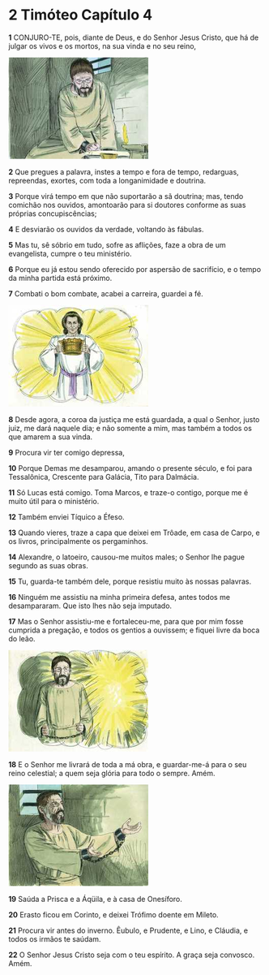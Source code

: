 # 2 Timóteo Capítulo 4

**1** 	CONJURO-TE, pois, diante de Deus, e do Senhor Jesus Cristo, que há de julgar os vivos e os mortos, na sua vinda e no seu reino,

![](../Images/SweetPublishing/55-4-1.jpg) 

**2** 	Que pregues a palavra, instes a tempo e fora de tempo, redarguas, repreendas, exortes, com toda a longanimidade e doutrina.

**3** 	Porque virá tempo em que não suportarão a sã doutrina; mas, tendo comichão nos ouvidos, amontoarão para si doutores conforme as suas próprias concupiscências;

**4** 	E desviarão os ouvidos da verdade, voltando às fábulas.

**5** 	Mas tu, sê sóbrio em tudo, sofre as aflições, faze a obra de um evangelista, cumpre o teu ministério.

**6** 	Porque eu já estou sendo oferecido por aspersão de sacrifício, e o tempo da minha partida está próximo.

**7** 	Combati o bom combate, acabei a carreira, guardei a fé.

![](../Images/SweetPublishing/55-4-2.jpg) 

**8** 	Desde agora, a coroa da justiça me está guardada, a qual o Senhor, justo juiz, me dará naquele dia; e não somente a mim, mas também a todos os que amarem a sua vinda.

**9** 	Procura vir ter comigo depressa,

**10** 	Porque Demas me desamparou, amando o presente século, e foi para Tessalônica, Crescente para Galácia, Tito para Dalmácia.

**11** 	Só Lucas está comigo. Toma Marcos, e traze-o contigo, porque me é muito útil para o ministério.

**12** 	Também enviei Tíquico a Éfeso.

**13** 	Quando vieres, traze a capa que deixei em Trôade, em casa de Carpo, e os livros, principalmente os pergaminhos.

**14** 	Alexandre, o latoeiro, causou-me muitos males; o Senhor lhe pague segundo as suas obras.

**15** 	Tu, guarda-te também dele, porque resistiu muito às nossas palavras.

**16** 	Ninguém me assistiu na minha primeira defesa, antes todos me desampararam. Que isto lhes não seja imputado.

**17** 	Mas o Senhor assistiu-me e fortaleceu-me, para que por mim fosse cumprida a pregação, e todos os gentios a ouvissem; e fiquei livre da boca do leão.

![](../Images/SweetPublishing/55-4-3.jpg) 

**18** 	E o Senhor me livrará de toda a má obra, e guardar-me-á para o seu reino celestial; a quem seja glória para todo o sempre. Amém.

![](../Images/SweetPublishing/55-4-4.jpg) 

**19** 	Saúda a Prisca e a Áqüila, e à casa de Onesíforo.

**20** 	Erasto ficou em Corinto, e deixei Trófimo doente em Mileto.

**21** 	Procura vir antes do inverno. Êubulo, e Prudente, e Lino, e Cláudia, e todos os irmãos te saúdam.

**22** 	O Senhor Jesus Cristo seja com o teu espírito. A graça seja convosco. Amém.

